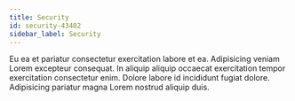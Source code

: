 ```yaml
---
title: Security
id: security-43402
sidebar_label: Security
---
```


Eu ea et pariatur consectetur exercitation labore et ea. Adipisicing veniam Lorem excepteur consequat. In aliquip aliquip occaecat exercitation tempor exercitation consectetur enim. Dolore labore id incididunt fugiat dolore. Adipisicing pariatur magna Lorem nostrud aliquip duis.

